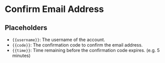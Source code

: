# Confirm Email Address

## Placeholders

- `{{username}}`: The username of the account.
- `{{code}}`: The confirmation code to confirm the email address.
- `{{time}}`: Time remaining before the confirmation code expires. (e.g. 5 minutes)